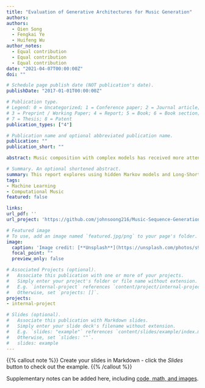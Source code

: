 ```yaml
---
title: "Evaluation of Generative Architectures for Music Generation"
authors:
authors:
  - Qien Song
  - Fengkai Ye
  - Huifeng Wu 
author_notes:
  - Equal contribution
  - Equal contribution
  - Equal contribution
date: "2021-04-07T00:00:00Z"
doi: ""

# Schedule page publish date (NOT publication's date).
publishDate: "2017-01-01T00:00:00Z"

# Publication type.
# Legend: 0 = Uncategorized; 1 = Conference paper; 2 = Journal article;
# 3 = Preprint / Working Paper; 4 = Report; 5 = Book; 6 = Book section;
# 7 = Thesis; 8 = Patent
publication_types: ["4"]

# Publication name and optional abbreviated publication name.
publication: ""
publication_short: ""

abstract: Music composition with complex models has received more attention in recent years, fuelled by the rising interests in algorithmic art creations. This project aims to generate polyphonic melodies with a linguistic approach, comparing performance between variants of hidden Markov models (HMM) and an Encoder-Decoder network that uses long-short term memory (LSTM) cells, which are commonlyn used in language generation tasks. The main objective of this project is to construct pleasant melodies that sound indistinguishable from human-composed ones. The project evaluates the models’ performance by both quantitative and qualitative measures and discusses possible areas for explorations.

# Summary. An optional shortened abstract.
summary: This report explores using hidden Markov models and Long-Short Term Memory Encoder-Decoder network to construct pleasant melodies that sound indistinguishable from human composition
tags:
- Machine Learning
- Computational Music
featured: false

links:
url_pdf: ''
url_project: 'https://github.com/johnsoong216/Music-Sequence-Generation'

# Featured image
# To use, add an image named `featured.jpg/png` to your page's folder. 
image:
  caption: 'Image credit: [**Unsplash**](https://unsplash.com/photos/s9CC2SKySJM)'
  focal_point: ""
  preview_only: false

# Associated Projects (optional).
#   Associate this publication with one or more of your projects.
#   Simply enter your project's folder or file name without extension.
#   E.g. `internal-project` references `content/project/internal-project/index.md`.
#   Otherwise, set `projects: []`.
projects:
- internal-project

# Slides (optional).
#   Associate this publication with Markdown slides.
#   Simply enter your slide deck's filename without extension.
#   E.g. `slides: "example"` references `content/slides/example/index.md`.
#   Otherwise, set `slides: ""`.
#   slides: example
---
```


{{% callout note %}}
Create your slides in Markdown - click the *Slides* button to check out the example.
{{% /callout %}}

Supplementary notes can be added here, including [code, math, and images](https://wowchemy.com/docs/writing-markdown-latex/).
